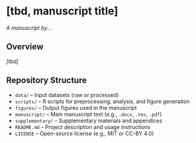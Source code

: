 # [tbd, manuscript title]  
*A manuscript by...*

## Overview
*[tbd]*

## Repository Structure
- `data/` – Input datasets (raw or processed)
- `scripts/` – R scripts for preprocessing, analysis, and figure generation
- `figures/` – Output figures used in the manuscript
- `manuscript/` – Main manuscript text (e.g., `.docx`, `.tex`, `.pdf`)
- `supplementary/` – Supplementary materials and appendices
- `README.md` – Project description and usage instructions
- `LICENSE` – Open-source license (e.g., MIT or CC-BY 4.0)
